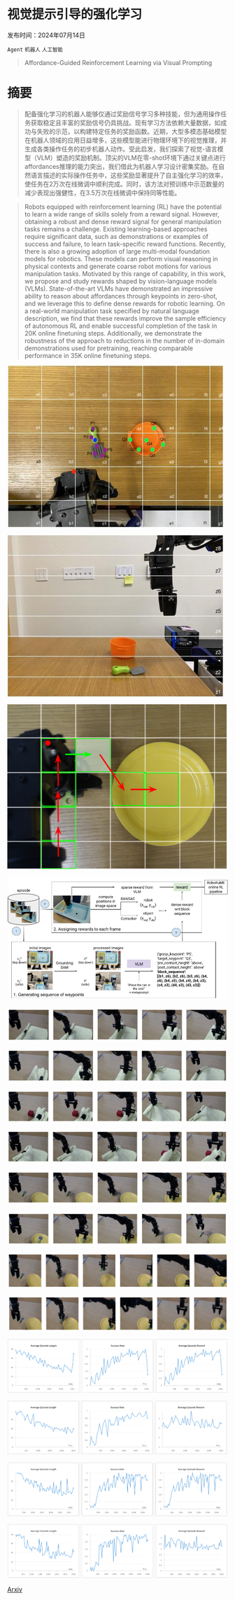 # 视觉提示引导的强化学习

发布时间：2024年07月14日

`Agent` `机器人` `人工智能`

> Affordance-Guided Reinforcement Learning via Visual Prompting

# 摘要

> 配备强化学习的机器人能够仅通过奖励信号学习多种技能，但为通用操作任务获取稳定且丰富的奖励信号仍具挑战。现有学习方法依赖大量数据，如成功与失败的示范，以构建特定任务的奖励函数。近期，大型多模态基础模型在机器人领域的应用日益增多，这些模型能进行物理环境下的视觉推理，并生成各类操作任务的初步机器人动作。受此启发，我们探索了视觉-语言模型（VLM）塑造的奖励机制。顶尖的VLM在零-shot环境下通过关键点进行affordances推理的能力突出，我们借此为机器人学习设计密集奖励。在自然语言描述的实际操作任务中，这些奖励显著提升了自主强化学习的效率，使任务在2万次在线微调中顺利完成。同时，该方法对预训练中示范数量的减少表现出强健性，在3.5万次在线微调中保持同等性能。

> Robots equipped with reinforcement learning (RL) have the potential to learn a wide range of skills solely from a reward signal. However, obtaining a robust and dense reward signal for general manipulation tasks remains a challenge. Existing learning-based approaches require significant data, such as demonstrations or examples of success and failure, to learn task-specific reward functions. Recently, there is also a growing adoption of large multi-modal foundation models for robotics. These models can perform visual reasoning in physical contexts and generate coarse robot motions for various manipulation tasks. Motivated by this range of capability, in this work, we propose and study rewards shaped by vision-language models (VLMs). State-of-the-art VLMs have demonstrated an impressive ability to reason about affordances through keypoints in zero-shot, and we leverage this to define dense rewards for robotic learning. On a real-world manipulation task specified by natural language description, we find that these rewards improve the sample efficiency of autonomous RL and enable successful completion of the task in 20K online finetuning steps. Additionally, we demonstrate the robustness of the approach to reductions in the number of in-domain demonstrations used for pretraining, reaching comparable performance in 35K online finetuning steps.

![视觉提示引导的强化学习](../../../paper_images/2407.10341/tabletop_top_keystartpts_gridlabel.jpg)

![视觉提示引导的强化学习](../../../paper_images/2407.10341/tabletop_side_linelabel.jpg)

![视觉提示引导的强化学习](../../../paper_images/2407.10341/closest_block.png)

![视觉提示引导的强化学习](../../../paper_images/2407.10341/method.png)

![视觉提示引导的强化学习](../../../paper_images/2407.10341/folding_forward.png)

![视觉提示引导的强化学习](../../../paper_images/2407.10341/folding_backward.png)

![视觉提示引导的强化学习](../../../paper_images/2407.10341/covering_forward.png)

![视觉提示引导的强化学习](../../../paper_images/2407.10341/covering_backward.png)

![视觉提示引导的强化学习](../../../paper_images/2407.10341/spatula_forward.png)

![视觉提示引导的强化学习](../../../paper_images/2407.10341/spatula_backward.png)

![视觉提示引导的强化学习](../../../paper_images/2407.10341/finetuning_sparse.png)

![视觉提示引导的强化学习](../../../paper_images/2407.10341/finetuning_dense.png)

![视觉提示引导的强化学习](../../../paper_images/2407.10341/same_demos_sparse.png)

![视觉提示引导的强化学习](../../../paper_images/2407.10341/same_demos_dense.png)

![视觉提示引导的强化学习](../../../paper_images/2407.10341/fewer_demos_sparse.png)

![视觉提示引导的强化学习](../../../paper_images/2407.10341/fewer_demos_dense.png)

[Arxiv](https://arxiv.org/abs/2407.10341)